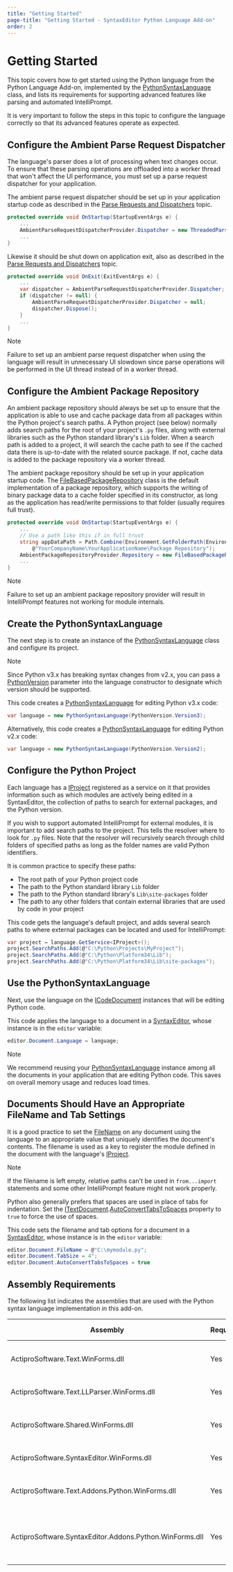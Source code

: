 ```yaml
---
title: "Getting Started"
page-title: "Getting Started - SyntaxEditor Python Language Add-on"
order: 2
---
```

# Getting Started

This topic covers how to get started using the Python language from the Python Language Add-on, implemented by the [PythonSyntaxLanguage](xref:ActiproSoftware.Text.Languages.Python.Implementation.PythonSyntaxLanguage) class, and lists its requirements for supporting advanced features like parsing and automated IntelliPrompt.

It is very important to follow the steps in this topic to configure the language correctly so that its advanced features operate as expected.

## Configure the Ambient Parse Request Dispatcher

The language's parser does a lot of processing when text changes occur.  To ensure that these parsing operations are offloaded into a worker thread that won't affect the UI performance, you must set up a parse request dispatcher for your application.

The ambient parse request dispatcher should be set up in your application startup code as described in the [Parse Requests and Dispatchers](../../text-parsing/parsing/parse-requests-and-dispatchers.md) topic.

```csharp
protected override void OnStartup(StartupEventArgs e) {
	...
	AmbientParseRequestDispatcherProvider.Dispatcher = new ThreadedParseRequestDispatcher();
	...
}
```

Likewise it should be shut down on application exit, also as described in the [Parse Requests and Dispatchers](../../text-parsing/parsing/parse-requests-and-dispatchers.md) topic.

```csharp
protected override void OnExit(ExitEventArgs e) {
	...
	var dispatcher = AmbientParseRequestDispatcherProvider.Dispatcher;
	if (dispatcher != null) {
		AmbientParseRequestDispatcherProvider.Dispatcher = null;
		dispatcher.Dispose();
	}
	...
}
```

> [!NOTE]
> Failure to set up an ambient parse request dispatcher when using the language will result in unnecessary UI slowdown since parse operations will be performed in the UI thread instead of in a worker thread.

## Configure the Ambient Package Repository

An ambient package repository should always be set up to ensure that the application is able to use and cache package data from all packages within the Python project's search paths.  A Python project (see below) normally adds search paths for the root of your project's `.py` files, along with external libraries such as the Python standard library's `Lib` folder.  When a search path is added to a project, it will search the cache path to see if the cached data there is up-to-date with the related source package.  If not, cache data is added to the package repository via a worker thread.

The ambient package repository should be set up in your application startup code.  The [FileBasedPackageRepository](xref:ActiproSoftware.Text.Languages.Python.Reflection.Implementation.FileBasedPackageRepository) class is the default implementation of a package repository, which supports the writing of binary package data to a cache folder specified in its constructor, as long as the application has read/write permissions to that folder (usually requires full trust).

```csharp
protected override void OnStartup(StartupEventArgs e) {
	...
	// Use a path like this if in full trust
	string appDataPath = Path.Combine(Environment.GetFolderPath(Environment.SpecialFolder.LocalApplicationData), 
		@"YourCompanyName\YourApplicationName\Package Repository");
	AmbientPackageRepositoryProvider.Repository = new FileBasedPackageRepository(appDataPath);
	...
}
```

> [!NOTE]
> Failure to set up an ambient package repository provider will result in IntelliPrompt features not working for module internals.

## Create the PythonSyntaxLanguage

The next step is to create an instance of the [PythonSyntaxLanguage](xref:ActiproSoftware.Text.Languages.Python.Implementation.PythonSyntaxLanguage) class and configure its project.

> [!NOTE]
> Since Python v3.x has breaking syntax changes from v2.x, you can pass a [PythonVersion](xref:ActiproSoftware.Text.Languages.Python.PythonVersion) parameter into the language constructor to designate which version should be supported.

This code creates a [PythonSyntaxLanguage](xref:ActiproSoftware.Text.Languages.Python.Implementation.PythonSyntaxLanguage) for editing Python v3.x code:

```csharp
var language = new PythonSyntaxLanguage(PythonVersion.Version3);
```

Alternatively, this code creates a [PythonSyntaxLanguage](xref:ActiproSoftware.Text.Languages.Python.Implementation.PythonSyntaxLanguage) for editing Python v2.x code:

```csharp
var language = new PythonSyntaxLanguage(PythonVersion.Version2);
```

## Configure the Python Project

Each language has a [IProject](xref:ActiproSoftware.Text.Languages.Python.Reflection.IProject) registered as a service on it that provides information such as which modules are actively being edited in a SyntaxEditor, the collection of paths to search for external packages, and the Python version.

If you wish to support automated IntelliPrompt for external modules, it is important to add search paths to the project.  This tells the resolver where to look for `.py` files.  Note that the resolver will recursively search through child folders of specified paths as long as the folder names are valid Python identifiers.

It is common practice to specify these paths:

- The root path of your Python project code
- The path to the Python standard library `Lib` folder
- The path to the Python standard library's `Lib\site-packages` folder
- The path to any other folders that contain external libraries that are used by code in your project

This code gets the language's default project, and adds several search paths to where external packages can be located and used for IntelliPrompt:

```csharp
var project = language.GetService<IProject>();
project.SearchPaths.Add(@"C:\Python\Projects\MyProject");
project.SearchPaths.Add(@"C:\Python\Platform34\Lib");
project.SearchPaths.Add(@"C:\Python\Platform34\Lib\site-packages");
```

## Use the PythonSyntaxLanguage

Next, use the language on the [ICodeDocument](xref:ActiproSoftware.Text.ICodeDocument) instances that will be editing Python code.

This code applies the language to a document in a [SyntaxEditor](xref:ActiproSoftware.UI.WinForms.Controls.SyntaxEditor.SyntaxEditor), whose instance is in the `editor` variable:

```csharp
editor.Document.Language = language;
```

> [!NOTE]
> We recommend reusing your [PythonSyntaxLanguage](xref:ActiproSoftware.Text.Languages.Python.Implementation.PythonSyntaxLanguage) instance among all the documents in your application that are editing Python code.  This saves on overall memory usage and reduces load times.

## Documents Should Have an Appropriate FileName and Tab Settings

It is a good practice to set the [FileName](xref:ActiproSoftware.Text.ITextDocument.FileName) on any document using the language to an appropriate value that uniquely identifies the document's contents.  The filename is used as a key to register the module defined in the document with the language's [IProject](xref:ActiproSoftware.Text.Languages.Python.Reflection.IProject).

> [!NOTE]
> If the filename is left empty, relative paths can't be used in `from...import` statements and some other IntelliPrompt feature might not work properly.

Python also generally prefers that spaces are used in place of tabs for indentation.  Set the [ITextDocument](xref:ActiproSoftware.Text.ITextDocument).[AutoConvertTabsToSpaces](xref:ActiproSoftware.Text.ITextDocument.AutoConvertTabsToSpaces) property to `true` to force the use of spaces.

This code sets the filename and tab options for a document in a [SyntaxEditor](xref:ActiproSoftware.UI.WinForms.Controls.SyntaxEditor.SyntaxEditor), whose instance is in the `editor` variable:

```csharp
editor.Document.FileName = @"C:\mymodule.py";
editor.Document.TabSize = 4";
editor.Document.AutoConvertTabsToSpaces = true
```

## Assembly Requirements

The following list indicates the assemblies that are used with the Python syntax language implementation in this add-on.

| Assembly | Required | Author | Licensed With | Description |
|-----|-----|-----|-----|-----|
| ActiproSoftware.Text.WinForms.dll | Yes | Actipro | SyntaxEditor | Core text/parsing framework for WinForms |
| ActiproSoftware.Text.LLParser.WinForms.dll | Yes | Actipro | SyntaxEditor | LL parser framework implementation |
| ActiproSoftware.Shared.WinForms.dll | Yes | Actipro | SyntaxEditor | Core framework for all Actipro WinForms controls |
| ActiproSoftware.SyntaxEditor.WinForms.dll | Yes | Actipro | SyntaxEditor | SyntaxEditor for WinForms control |
| ActiproSoftware.Text.Addons.Python.WinForms.dll | Yes | Actipro | Python Language Add-on | Core text/parsing for the Python languages |
| ActiproSoftware.SyntaxEditor.Addons.Python.WinForms.dll | Yes | Actipro | Python Language Add-on | SyntaxEditor for WinForms advanced Python syntax language implementations |
